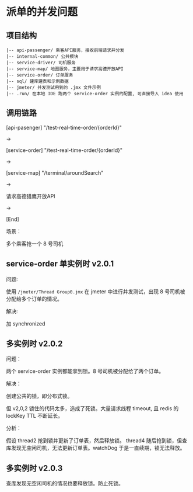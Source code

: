 
# 派单的并发问题

## 项目结构

```
|-- api-passenger/ 乘客API服务，接收前端请求并分发
|-- internal-common/ 公共模块
|-- service-driver/ 司机服务
|-- service-map/ 地图服务，主要用于请求高德开放API
|-- service-order/ 订单服务
|-- sql/ 建库建表和示例数据
|-- jmeter/ 并发测试用到的 .jmx 文件示例
|-- .run/ 在本地 IDE 跑两个 service-order 实例的配置, 可直接导入 idea 使用

```

## 调用链路

[api-pasenger] "/test-real-time-order/{orderId}"

->

[service-order] "/test-real-time-order/{orderId}"

->

[service-map] "/terminal/aroundSearch"

->

请求高德猎鹰开放API

->

[End]

场景：

多个乘客抢一个 8 号司机

## service-order 单实例时 v2.0.1

问题:

使用 `/jmeter/Thread Group0.jmx` 在 jmeter 中进行并发测试，出现 8 号司机被分配给多个订单的情况。

解决:

加 synchronized

## 多实例时 v2.0.2

问题：

两个 service-order 实例都能拿到锁。8 号司机被分配给了两个订单。

解决：

创建公共的锁，即分布式锁。

但 v2,0,2 锁住的代码太多，造成了死锁。大量请求线程 timeout, 且 redis 的 lockKey TTL 不断延长。

分析：

假设 thread2 抢到锁并更新了订单表，然后释放锁。 thread4 随后抢到锁，但查库发现无空闲司机，无法更新订单表。watchDog 于是一直续期，锁无法释放。

## 多实例时 v2.0.3

查库发现无空闲司机的情况也要释放锁。防止死锁。
